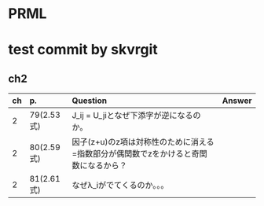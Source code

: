 # PRML

# test commit by skvrgit


## ch2

| ch| p. | Question |Answer|
|:-----------|:------------|:------------|:---------|
|2|79(2.53式)|J_ij = U_jiとなぜ下添字が逆になるのか。| |
|2|80(2.59式)|因子(z+u)のz項は対称性のために消える=指数部分が偶関数でzをかけると奇関数になるから？||
|2|81(2.61式)|なぜλ_iがでてくるのか。。。||

